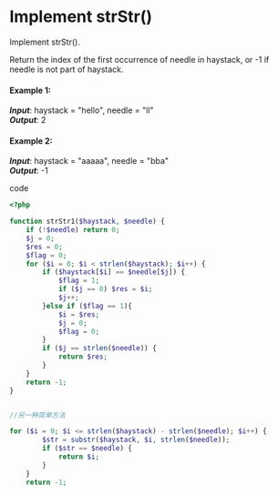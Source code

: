 # Implement strStr()

Implement strStr().

Return the index of the first occurrence of needle in haystack, or -1 if needle is not part of haystack.

#### Example 1:

***Input***: haystack = "hello", needle = "ll"  
***Output***: 2
#### Example 2:

***Input***: haystack = "aaaaa", needle = "bba"  
***Output***: -1


code 

```php
<?php

function strStr1($haystack, $needle) {
    if (!$needle) return 0;
    $j = 0;
    $res = 0;
    $flag = 0;
    for ($i = 0; $i < strlen($haystack); $i++) {
        if ($haystack[$i] == $needle[$j]) {
            $flag = 1;
            if ($j == 0) $res = $i;
            $j++;
        }else if ($flag == 1){
            $i = $res;
            $j = 0;
            $flag = 0;
        }
        if ($j == strlen($needle)) {
            return $res;
        }
    }
    return -1;
}


//另一种简单方法

for ($i = 0; $i <= strlen($haystack) - strlen($needle); $i++) {
        $str = substr($haystack, $i, strlen($needle));
        if ($str == $needle) {
            return $i;
        }
    }
    return -1;

```